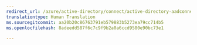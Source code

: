 ```yaml
---
redirect_url: /azure/active-directory/connect/active-directory-aadconnect-user-signin
translationtype: Human Translation
ms.sourcegitcommit: aa20b20c86763791eb579883b5273ea79cc714b5
ms.openlocfilehash: 8adeedd587f6c7c9f9b2a0a6ccd9580e90bc73e1

---
```




<!--HONumber=Feb17_HO2-->


